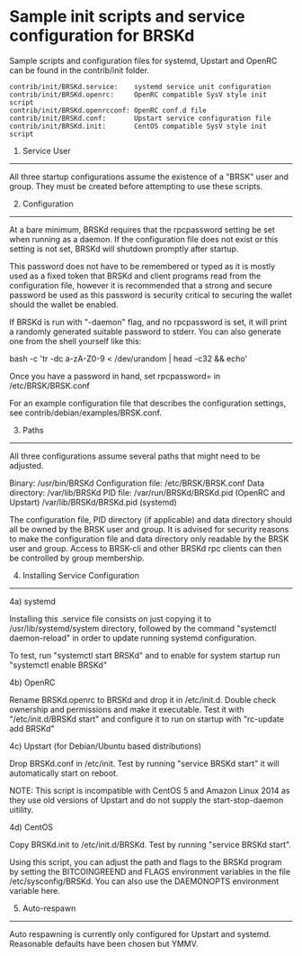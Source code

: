 Sample init scripts and service configuration for BRSKd
==========================================================

Sample scripts and configuration files for systemd, Upstart and OpenRC
can be found in the contrib/init folder.

    contrib/init/BRSKd.service:    systemd service unit configuration
    contrib/init/BRSKd.openrc:     OpenRC compatible SysV style init script
    contrib/init/BRSKd.openrcconf: OpenRC conf.d file
    contrib/init/BRSKd.conf:       Upstart service configuration file
    contrib/init/BRSKd.init:       CentOS compatible SysV style init script

1. Service User
---------------------------------

All three startup configurations assume the existence of a "BRSK" user
and group.  They must be created before attempting to use these scripts.

2. Configuration
---------------------------------

At a bare minimum, BRSKd requires that the rpcpassword setting be set
when running as a daemon.  If the configuration file does not exist or this
setting is not set, BRSKd will shutdown promptly after startup.

This password does not have to be remembered or typed as it is mostly used
as a fixed token that BRSKd and client programs read from the configuration
file, however it is recommended that a strong and secure password be used
as this password is security critical to securing the wallet should the
wallet be enabled.

If BRSKd is run with "-daemon" flag, and no rpcpassword is set, it will
print a randomly generated suitable password to stderr.  You can also
generate one from the shell yourself like this:

bash -c 'tr -dc a-zA-Z0-9 < /dev/urandom | head -c32 && echo'

Once you have a password in hand, set rpcpassword= in /etc/BRSK/BRSK.conf

For an example configuration file that describes the configuration settings,
see contrib/debian/examples/BRSK.conf.

3. Paths
---------------------------------

All three configurations assume several paths that might need to be adjusted.

Binary:              /usr/bin/BRSKd
Configuration file:  /etc/BRSK/BRSK.conf
Data directory:      /var/lib/BRSKd
PID file:            /var/run/BRSKd/BRSKd.pid (OpenRC and Upstart)
                     /var/lib/BRSKd/BRSKd.pid (systemd)

The configuration file, PID directory (if applicable) and data directory
should all be owned by the BRSK user and group.  It is advised for security
reasons to make the configuration file and data directory only readable by the
BRSK user and group.  Access to BRSK-cli and other BRSKd rpc clients
can then be controlled by group membership.

4. Installing Service Configuration
-----------------------------------

4a) systemd

Installing this .service file consists on just copying it to
/usr/lib/systemd/system directory, followed by the command
"systemctl daemon-reload" in order to update running systemd configuration.

To test, run "systemctl start BRSKd" and to enable for system startup run
"systemctl enable BRSKd"

4b) OpenRC

Rename BRSKd.openrc to BRSKd and drop it in /etc/init.d.  Double
check ownership and permissions and make it executable.  Test it with
"/etc/init.d/BRSKd start" and configure it to run on startup with
"rc-update add BRSKd"

4c) Upstart (for Debian/Ubuntu based distributions)

Drop BRSKd.conf in /etc/init.  Test by running "service BRSKd start"
it will automatically start on reboot.

NOTE: This script is incompatible with CentOS 5 and Amazon Linux 2014 as they
use old versions of Upstart and do not supply the start-stop-daemon uitility.

4d) CentOS

Copy BRSKd.init to /etc/init.d/BRSKd. Test by running "service BRSKd start".

Using this script, you can adjust the path and flags to the BRSKd program by
setting the BITCOINGREEND and FLAGS environment variables in the file
/etc/sysconfig/BRSKd. You can also use the DAEMONOPTS environment variable here.

5. Auto-respawn
-----------------------------------

Auto respawning is currently only configured for Upstart and systemd.
Reasonable defaults have been chosen but YMMV.
